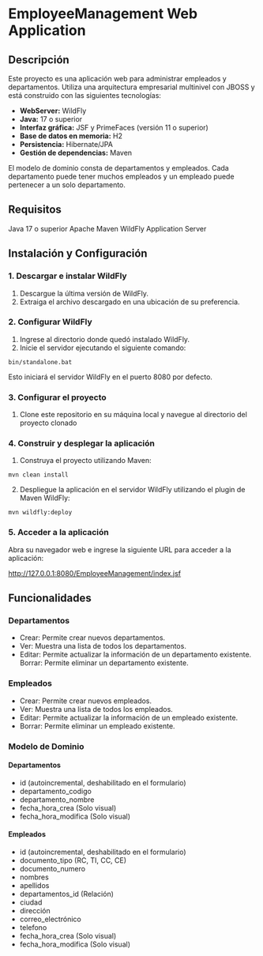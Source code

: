 # EmployeeManagement Web Application
## Descripción
Este proyecto es una aplicación web para administrar empleados y departamentos. Utiliza una arquitectura empresarial multinivel con JBOSS y está construido con las siguientes tecnologías:

* **WebServer:** WildFly
* **Java:** 17 o superior
* **Interfaz gráfica:** JSF y PrimeFaces (versión 11 o superior)
* **Base de datos en memoria:** H2
* **Persistencia:** Hibernate/JPA 
* **Gestión de dependencias:** Maven

El modelo de dominio consta de departamentos y empleados. Cada departamento puede tener muchos empleados y un empleado puede pertenecer a un solo departamento.

## Requisitos
Java 17 o superior
Apache Maven
WildFly Application Server

## Instalación y Configuración
### 1. Descargar e instalar WildFly
   1. Descargue la última versión de WildFly.
   2. Extraiga el archivo descargado en una ubicación de su preferencia.
### 2. Configurar WildFly
   1. Ingrese al directorio donde quedó instalado WildFly.
   2. Inicie el servidor ejecutando el siguiente comando:

```
bin/standalone.bat
```
   Esto iniciará el servidor WildFly en el puerto 8080 por defecto.

### 3. Configurar el proyecto
   1. Clone este repositorio en su máquina local y navegue al directorio del proyecto clonado

### 4. Construir y desplegar la aplicación
   1. Construya el proyecto utilizando Maven:
```
mvn clean install
```
   2. Despliegue la aplicación en el servidor WildFly utilizando el plugin de Maven WildFly:

```
mvn wildfly:deploy
```
### 5. Acceder a la aplicación
   Abra su navegador web e ingrese la siguiente URL para acceder a la aplicación:

http://127.0.0.1:8080/EmployeeManagement/index.jsf

## Funcionalidades
### Departamentos
 * Crear: Permite crear nuevos departamentos.
 * Ver: Muestra una lista de todos los departamentos.
 * Editar: Permite actualizar la información de un departamento existente.
Borrar: Permite eliminar un departamento existente.
### Empleados
  * Crear: Permite crear nuevos empleados.
  * Ver: Muestra una lista de todos los empleados.
  * Editar: Permite actualizar la información de un empleado existente.
  * Borrar: Permite eliminar un empleado existente.
### Modelo de Dominio
#### Departamentos
  * id (autoincremental, deshabilitado en el formulario)
  * departamento_codigo
  * departamento_nombre
  * fecha_hora_crea (Solo visual)
  * fecha_hora_modifica (Solo visual)
#### Empleados
  * id (autoincremental, deshabilitado en el formulario)
  * documento_tipo (RC, TI, CC, CE)
  * documento_numero
  * nombres
  * apellidos
  * departamentos_id (Relación)
  * ciudad
  * dirección
  * correo_electrónico
  * telefono
  * fecha_hora_crea (Solo visual)
  * fecha_hora_modifica (Solo visual)